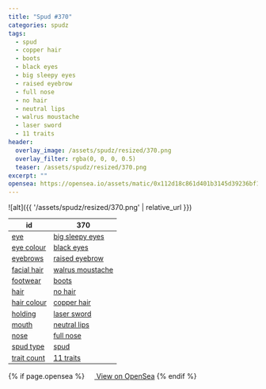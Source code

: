 ```yaml
---
title: "Spud #370"
categories: spudz
tags:
  - spud
  - copper hair
  - boots
  - black eyes
  - big sleepy eyes
  - raised eyebrow
  - full nose
  - no hair
  - neutral lips
  - walrus moustache
  - laser sword
  - 11 traits
header:
  overlay_image: /assets/spudz/resized/370.png
  overlay_filter: rgba(0, 0, 0, 0.5)
  teaser: /assets/spudz/resized/370.png
excerpt: ""
opensea: https://opensea.io/assets/matic/0x112d18c861d401b3145d39236bf149f01e18beed/370
---
```

![alt]({{ '/assets/spudz/resized/370.png' | relative_url }})

| id | 370 |
|-|-|
| <a href="/traits/eye/#trait-type">eye</a> | <a href="/traits/eye/big-sleepy-eyes/1/#trait">big sleepy eyes</a> |
| <a href="/traits/eye-colour/#trait-type">eye colour</a> | <a href="/traits/eye-colour/black-eyes/1/#trait">black eyes</a> |
| <a href="/traits/eyebrows/#trait-type">eyebrows</a> | <a href="/traits/eyebrows/raised-eyebrow/1/#trait">raised eyebrow</a> |
| <a href="/traits/facial-hair/#trait-type">facial hair</a> | <a href="/traits/facial-hair/walrus-moustache/1/#trait">walrus moustache</a> |
| <a href="/traits/footwear/#trait-type">footwear</a> | <a href="/traits/footwear/boots/1/#trait">boots</a> |
| <a href="/traits/hair/#trait-type">hair</a> | <a href="/traits/hair/no-hair/1/#trait">no hair</a> |
| <a href="/traits/hair-colour/#trait-type">hair colour</a> | <a href="/traits/hair-colour/copper-hair/1/#trait">copper hair</a> |
| <a href="/traits/holding/#trait-type">holding</a> | <a href="/traits/holding/laser-sword/1/#trait">laser sword</a> |
| <a href="/traits/mouth/#trait-type">mouth</a> | <a href="/traits/mouth/neutral-lips/1/#trait">neutral lips</a> |
| <a href="/traits/nose/#trait-type">nose</a> | <a href="/traits/nose/full-nose/1/#trait">full nose</a> |
| <a href="/traits/spud-type/#trait-type">spud type</a> | <a href="/traits/spud-type/spud/1/#trait">spud</a> |
| <a href="/traits/trait-count/#trait-type">trait count</a> | <a href="/traits/trait-count/11-traits/1/#trait">11 traits</a> |

{% if page.opensea %}
<a href="{{page.opensea}}" class="btn btn--info" onclick="window.open(this.href, '_blank'); return false;"><img src="/assets/images/opensea.svg" width="16px"><span>  View on OpenSea</span></a>
{% endif %}
